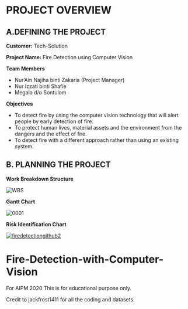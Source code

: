 # PROJECT OVERVIEW
## A.DEFINING THE PROJECT 

**Customer:** Tech-Solution

**Project Name:** Fire Detection using Computer Vision

**Team Members**
- Nur’Ain Najiha binti Zakaria (Project Manager)
- Nur Izzati binti Shafie
- Megala d/o Sontulom

**Objectives**
- To detect fire by using the computer vision technology that will alert people by
early detection of fire.
- To protect human lives, material assets and the environment from the dangers
and the effect of fire.
- To detect fire with a different approach rather than using an existing system.


## B. PLANNING THE PROJECT

**Work Breakdown Structure**

![WBS](https://user-images.githubusercontent.com/74091122/106426157-12546d80-64a0-11eb-8ac7-ba669c5d593e.png)


**Gantt Chart**

![0001](https://user-images.githubusercontent.com/74091122/106426414-85f67a80-64a0-11eb-9cf5-a387433d605f.jpg)


**Risk Identification Chart**





[![firedetectiongithub2](https://user-images.githubusercontent.com/74091122/105935614-3ae9fb00-608d-11eb-85fe-4d02c26b0661.png)](https://www.youtube.com/watch?v=Ws1ZOpu5PCA&feature=youtu.be)

# Fire-Detection-with-Computer-Vision
For AIPM 2020
This is for educational purpose only.

Credit to jackfrost1411 for all the coding and datasets.
